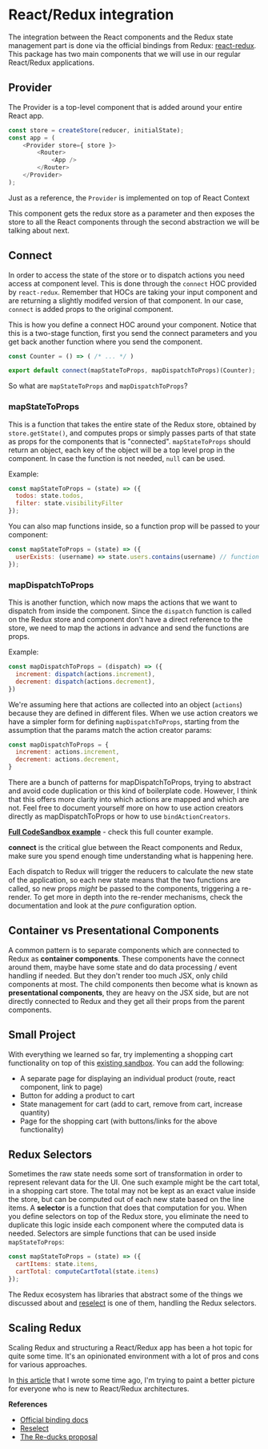 # React/Redux integration
The integration between the React components and the Redux state management part is done via the official bindings from Redux: [react-redux](https://react-redux.js.org/). This package has two main components that we will use in our regular React/Redux applications.

## Provider
The Provider is a top-level component that is added around your entire React app. 

```javascript
const store = createStore(reducer, initialState);
const app = (
    <Provider store={ store }>
        <Router>
            <App />
        </Router>
    </Provider>
);
```

Just as a reference, the `Provider` is implemented on top of React Context

This component gets the redux store as a parameter and then exposes the store to all the React components through the second abstraction we will be talking about next.

## Connect
In order to access the state of the store or to dispatch actions you need access at component level. This is done through the `connect` HOC provided by `react-redux`. Remember that HOCs are taking your input component and are returning a slightly modifed version of that component. In our case, `connect` is added props to the original component.

This is how you define a connect HOC around your component. Notice that this is a two-stage function, first you send the connect parameters and you get back another function where you send the component.
```javascript
const Counter = () => ( /* ... */ )

export default connect(mapStateToProps, mapDispatchToProps)(Counter);
```

So what are `mapStateToProps` and `mapDispatchToProps`?

### mapStateToProps
This is a function that takes the entire state of the Redux store, obtained by `store.getState()`, and computes props or simply passes parts of that state as props for the components that is "connected". `mapStateToProps` should return an object, each key of the object will be a top level prop in the component. In case the function is not needed, `null` can be used.

Example:
```javascript
const mapStateToProps = (state) => ({
  todos: state.todos,
  filter: state.visibilityFilter
});
```

You can also map functions inside, so a function prop will be passed to your component:
```javascript
const mapStateToProps = (state) => ({
  userExists: (username) => state.users.contains(username) // function will be called inside the component
});
```

### mapDispatchToProps
This is another function, which now maps the actions that we want to dispatch from inside the component. Since the `dispatch` function is called on the Redux store and component don't have a direct reference to the store, we need to map the actions in advance and send the functions are props.

Example:
```javascript
const mapDispatchToProps = (dispatch) => ({
  increment: dispatch(actions.increment),
  decrement: dispatch(actions.decrement),
})
```

We're assuming here that actions are collected into an object (`actions`) because they are defined in different files. When we use action creators we have a simpler form for defining `mapDispatchToProps`, starting from the assumption that the params match the action creator params:
```javascript
const mapDispatchToProps = {
  increment: actions.increment,
  decrement: actions.decrement,
}
```
There are a bunch of patterns for mapDispatchToProps, trying to abstract and avoid code duplication or this kind of boilerplate code. However, I think that this offers more clarity into which actions are mapped and which are not. Feel free to document yourself more on how to use action creators directly as mapDispatchToProps or how to use `bindActionCreators`.

**[Full CodeSandbox example](https://codesandbox.io/s/ppnz28165x)** - check this full counter example.

**connect** is the critical glue between the React components and Redux, make sure you spend enough time understanding what is happening here.

Each dispatch to Redux will trigger the reducers to calculate the new state of the application, so each new state means that the two functions are called, so new props *might* be passed to the components, triggering a re-render. To get more in depth into the re-render mechanisms, check the documentation and look at the *pure* configuration option.

## Container vs Presentational Components
A common pattern is to separate components which are connected to Redux as **container components**. These components have the connect around them, maybe have some state and do data processing / event handling if needed. But they don't render too much JSX, only child components at most. The child components then become what is known as **presentational components**, they are heavy on the JSX side, but are not directly connected to Redux and they get all their props from the parent components.

## Small Project
With everything we learned so far, try implementing a shopping cart functionality on top of this [existing sandbox](https://codesandbox.io/s/n697w23oj). You can add the following:
* A separate page for displaying an individual product (route, react component, link to page)
* Button for adding a product to cart
* State management for cart (add to cart, remove from cart, increase quantity)
* Page for the shopping cart (with buttons/links for the above functionality)

## Redux Selectors
Sometimes the raw state needs some sort of transformation in order to represent relevant data for the UI. One such example might be the cart total, in a shopping cart store. The total may not be kept as an exact value inside the store, but can be computed out of each new state based on the line items. A **selector** is a function that does that computation for you. When you define selectors on top of the Redux store, you eliminate the need to duplicate this logic inside each component where the computed data is needed. Selectors are simple functions that can be used inside `mapStateToProps`:
```javascript
const mapStateToProps = (state) => ({
  cartItems: state.items,
  cartTotal: computeCartTotal(state.items)
});
```

The Redux ecosystem has libraries that abstract some of the things we discussed about and [reselect](https://github.com/reduxjs/reselect) is one of them, handling the Redux selectors.

## Scaling Redux
Scaling Redux and structuring a React/Redux app has been a hot topic for quite some time. It's an opinionated environment with a lot of pros and cons for various approaches.

In [this article](https://medium.freecodecamp.org/scaling-your-redux-app-with-ducks-6115955638be) that I wrote some time ago, I'm trying to paint a better picture for everyone who is new to React/Redux architectures.

**References**
* [Official binding docs](https://react-redux.js.org/docs/api)
* [Reselect](https://github.com/reduxjs/reselect)
* [The Re-ducks proposal](https://github.com/alexnm/re-ducks)
